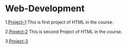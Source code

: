 # Web-Development
1.[Project-1](https://23Bhupesh.github.io/Web-Development/lecture10/project1/)
This is first project of HTML in the course.

2.[Project-2](https://23Bhupesh.github.io/Web-Development/lecture10/project2/)
This is second Project of HTML in the course.

3.[Project-3](https://23Bhupesh.github.io/Web-Development/lecture11/Project3/)
